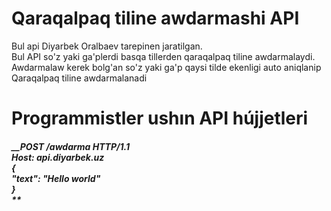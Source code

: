 <h1>Qaraqalpaq tiline awdarmashi API</h1>
<p>Bul api Diyarbek Oralbaev tarepinen jaratilgan.<br> Bul API so'z yaki ga'plerdi basqa tillerden qaraqalpaq tiline awdarmalaydi. <br>Awdarmalaw kerek bolg'an so'z yaki ga'p qaysi tilde ekenligi auto aniqlanip Qaraqalpaq tiline awdarmalanadi</p>
<h1>Programmistler ushın API hújjetleri</h1>
<h5> __POST  /awdarma  HTTP/1.1<br>
Host: api.diyarbek.uz 
<br>
{<br>
  "text": "Hello world"<br>
}<br>**
</h5>
